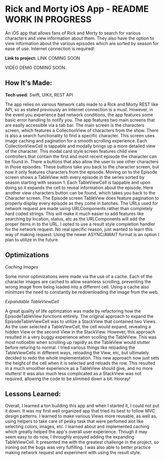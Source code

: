 # Rick and Morty iOS App - README WORK IN PROGRESS
An iOS app that allows fans of Rick and Morty to search for various characters and view information about them. They also have the option to view information about the various episodes which are sorted by season for ease of use. Internet connection is required!

**Link to project:** LINK COMING SOON

VIDEO DEMO COMING SOON


## How It's Made:

**Tech used:** Swift, UIKit, REST API

The app relies on various Network calls made to a Rick and Morty REST like API, so as stated previously an internet connection is a must. However, in the event you experience bad network conditions, the app features some basic error handling to notify you. The app features two main screens that are easily accessible via a tab bar. The main screen is the characters screen, which features a CollectionView of characters from the show. There is also a search functionality to find a specific character. This screen uses image caching and pagination for a smooth scrolling experience. Each CollectionViewCell is tappable and modally brings up a more detailed view of the character. This modal card style screen features child view controllers that contain the first and most recent episode the character can be found in. There a buttons that also allow the user to see other characters in those episodes. These buttons take you back to the character screen, but now it only features characters from the episode. Moving on to the Episode screen shows a TableView with every episode in the series sorted by season starting with season 1. Each TableViewCell is tappable and upon doing so it expands the cell to reveal information about the episode. Here another view characters button can be found, which takes you back to the Character screen. The Episode screen TableView does feature pagination to properly display every episode as they come in batches. The URLs used for network request are made using URLComponents rather than completely hard coded strings. This will make it much easier to add features like searching by location, status, etc as the URLComponents will add the proper items in to the URL. I opted to use a result style completion handler for the network request. No real specific reason, just wanted to learn this way of making request. Using the newer ASYNC/AWAIT format is an option I plan to utilize in the future.


## Optimizations
*Caching Images*

Some minor optimizations were made via the use of a cache. Each of the character images are cached to allow seamless scrolling, preventing the wrong image from being loaded into a different cell. Using a cache also minimzes the need to constantly be redownloading the image from the web.

*Expandable TableViewCell*

A great quality of life optimzation was made by refactoring how the EpisodeTableView functions entirely. The original approach to expand the EpisodeTableViewCell was to utilize a StackView that contained two Views. As the user selected a TableViewCell, the cell would expand, revealing a hidden View or the second View in the StackView. However, this approach resulted in a very buggy experience when scolling the TableView. This was most noticeble when scrolling up rapidly as the TableView would stutter before returing to normal. I tried various things like reloading the TableViewCells in different ways, reloading the View, etc, but ultimately decided to redo the whole implementation. This new approach now just sets the height of the cell when it is selected and reloads the row. This resulted in a much smoother experience as a TableView should give, and no more stutters! It was also much less complicated as a StackView was not required, allowing the code to be slimmed down a bit. Hooray!


## Lessons Learned:
Overall, I learned a ton building this app and when I started it, I could not put it down. It was my first well organized app that tried its best to follow MVC design patterns. I learned to make various Views more reusable, as well as, using helpers to take care of pesky task that were perfomed alot like selecting colors, images, etc. I learned about and implemented caching which greatly helped the app's overall user experience. Though it may seem easy to do now, I throughly enjoyed adding the expanding TableViewCell. It presented me with the greatest challenge in the project, so ironing out the bugs was very fulfilling. I was also able to better practice making network request and experiment with using the result style.
